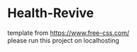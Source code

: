 # Health-Revive
template from https://www.free-css.com/
<br>
please run this project on localhosting
